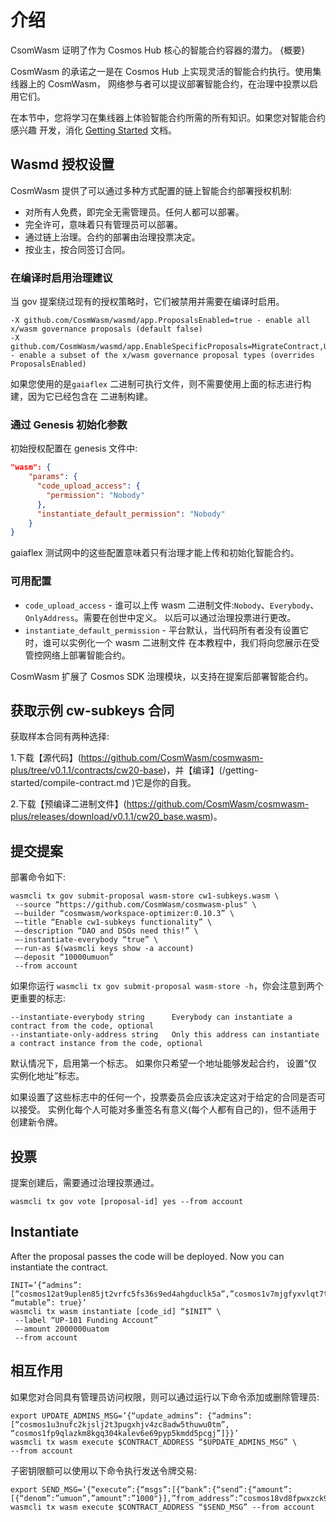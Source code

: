 # 介绍

CsomWasm 证明了作为 Cosmos Hub 核心的智能合约容器的潜力。 {概要}

CosmWasm 的承诺之一是在 Cosmos Hub 上实现灵活的智能合约执行。使用集线器上的 CosmWasm，
网络参与者可以提议部署智能合约，在治理中投票以启用它们。

在本节中，您将学习在集线器上体验智能合约所需的所有知识。如果您对智能合约感兴趣
开发，消化 [Getting Started](/getting-started/intro.md) 文档。

## Wasmd 授权设置

CosmWasm 提供了可以通过多种方式配置的链上智能合约部署授权机制:

- 对所有人免费，即完全无需管理员。任何人都可以部署。
- 完全许可，意味着只有管理员可以部署。
- 通过链上治理。合约的部署由治理投票决定。
- 按业主，按合同签订合同。

### 在编译时启用治理建议

当 gov 提案绕过现有的授权策略时，它们被禁用并需要在编译时启用。
```
-X github.com/CosmWasm/wasmd/app.ProposalsEnabled=true - enable all x/wasm governance proposals (default false)
-X github.com/CosmWasm/wasmd/app.EnableSpecificProposals=MigrateContract,UpdateAdmin,ClearAdmin - enable a subset of the x/wasm governance proposal types (overrides ProposalsEnabled)
```

如果您使用的是`gaiaflex` 二进制可执行文件，则不需要使用上面的标志进行构建，因为它已经包含在
二进制构建。

### 通过 Genesis 初始化参数

初始授权配置在 genesis 文件中:

```json
"wasm": {
    "params": {
      "code_upload_access": {
        "permission": "Nobody"
      },
      "instantiate_default_permission": "Nobody"
    }
}
```

gaiaflex 测试网中的这些配置意味着只有治理才能上传和初始化智能合约。

### 可用配置
- `code_upload_access` - 谁可以上传 wasm 二进制文件:`Nobody`、`Everybody`、`OnlyAddress`。需要在创世中定义。
以后可以通过治理投票进行更改。
- `instantiate_default_permission` - 平台默认，当代码所有者没有设置它时，谁可以实例化一个 wasm 二进制文件
在本教程中，我们将向您展示在受管控网络上部署智能合约。

CosmWasm 扩展了 Cosmos SDK 治理模块，以支持在提案后部署智能合约。

## 获取示例 cw-subkeys 合同

获取样本合同有两种选择:

1.下载【源代码】(https://github.com/CosmWasm/cosmwasm-plus/tree/v0.1.1/contracts/cw20-base)，并【编译】(/getting-started/compile-contract.md )它是你的自我。

2.下载【预编译二进制文件】(https://github.com/CosmWasm/cosmwasm-plus/releases/download/v0.1.1/cw20_base.wasm)。

## 提交提案

部署命令如下:

```shell
wasmcli tx gov submit-proposal wasm-store cw1-subkeys.wasm \
 --source “https://github.com/CosmWasm/cosmwasm-plus" \
 —-builder “cosmwasm/workspace-optimizer:0.10.3” \
 —-title “Enable cw1-subkeys functionality” \
 —-description “DAO and DSOs need this!” \
 —-instantiate-everybody “true” \
 —-run-as $(wasmcli keys show -a account)
 —-deposit “10000umuon”
 --from account
```

如果你运行 `wasmcli tx gov submit-proposal wasm-store -h`，你会注意到两个更重要的标志:

```shell
--instantiate-everybody string      Everybody can instantiate a contract from the code, optional
--instantiate-only-address string   Only this address can instantiate a contract instance from the code, optional
```

默认情况下，启用第一个标志。 如果你只希望一个地址能够发起合约，
设置“仅实例化地址”标志。

如果设置了这些标志中的任何一个，投票委员会应该决定这对于给定的合同是否可以接受。
实例化每个人可能对多重签名有意义(每个人都有自己的)，但不适用于创建新令牌。

## 投票

提案创建后，需要通过治理投票通过。
```shell
wasmcli tx gov vote [proposal-id] yes --from account
```

## Instantiate

After the proposal passes the code will be deployed. Now you can instantiate the contract.

```shell
INIT=’{“admins”: [“cosmos12at9uplen85jt2vrfc5fs36s9ed4ahgduclk5a”,”cosmos1v7mjgfyxvlqt7tzj2j9fwee82fh6ra0jvhrxyp”,”cosmos18rkzfn65485wq68p3ylv4afhgguq904djepfkk”,”cosmos1xxkueklal9vejv9unqu80w9vptyepfa95pd53u”], “mutable”: true}’
wasmcli tx wasm instantiate [code_id] “$INIT” \
 --label “UP-101 Funding Account”
 —-amount 2000000uatom
 --from account
```

## 相互作用

如果您对合同具有管理员访问权限，则可以通过运行以下命令添加或删除管理员:

```
export UPDATE_ADMINS_MSG=’{“update_admins”: {“admins”:[“cosmos1u3nufc2kjslj2t3pugxhjv4zc8adw5thuwu0tm”, “cosmos1fp9qlazkm8kgq304kalev6e69pyp5kmdd5pcgj”]}}’
wasmcli tx wasm execute $CONTRACT_ADDRESS “$UPDATE_ADMINS_MSG” \
--from account
```

子密钥限额可以使用以下命令执行发送令牌交易:
```
export SEND_MSG=’{“execute”:{“msgs”:[{“bank”:{“send”:{“amount”:[{“denom”:”umuon”,”amount”:”1000"}],”from_address”:”cosmos18vd8fpwxzck93qlwghaj6arh4p7c5n89uzcee5",”to_address”:”cosmos1cs63ehtq6lw86vc87t42cnhcmydtnrffzdjhkz”}}}]}}’
wasmcli tx wasm execute $CONTRACT_ADDRESS “$SEND_MSG” --from account
```
